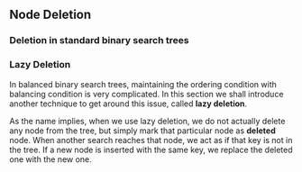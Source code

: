 ## Node Deletion

### Deletion in standard binary search trees

### Lazy Deletion

In balanced binary search trees, maintaining the ordering condition with
balancing condition is very complicated.  In this section we shall introduce
another technique to get around this issue, called **lazy deletion**.

As the name implies, when we use lazy deletion, we do not actually delete any
node from the tree, but simply mark that particular node as **deleted** node.
When another search reaches that node, we act as if that key is not in the tree.
If a new node is inserted with the same key, we replace the deleted one with the
new one.
